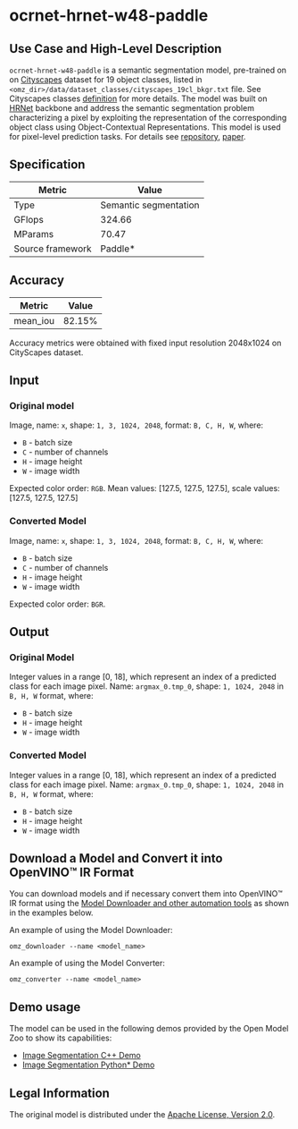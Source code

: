 # ocrnet-hrnet-w48-paddle

## Use Case and High-Level Description

`ocrnet-hrnet-w48-paddle` is a semantic segmentation model, pre-trained on on [Cityscapes](https://www.cityscapes-dataset.com) dataset for 19 object classes, listed in `<omz_dir>/data/dataset_classes/cityscapes_19cl_bkgr.txt` file. See Cityscapes classes [definition](https://www.cityscapes-dataset.com/dataset-overview) for more details. The model was built on [HRNet](https://arxiv.org/abs/1904.04514) backbone and address the semantic segmentation problem characterizing a pixel by exploiting the representation of the corresponding object class using Object-Contextual Representations. This model is used for pixel-level prediction tasks. For details see [repository](https://github.com/PaddlePaddle/PaddleSeg/tree/release/2.3/configs/ocrnet), [paper](https://arxiv.org/abs/1909.11065).

## Specification

| Metric            | Value                |
|-------------------|----------------------|
| Type              | Semantic segmentation|
| GFlops            | 324.66               |
| MParams           | 70.47                |
| Source framework  | Paddle\*             |

## Accuracy

| Metric    | Value |
| --------- | ----- |
| mean_iou  | 82.15%|

Accuracy metrics were obtained with fixed input resolution 2048x1024 on CityScapes dataset.

## Input

### Original model

Image, name: `x`, shape: `1, 3, 1024, 2048`, format: `B, C, H, W`, where:

- `B` - batch size
- `C` - number of channels
- `H` - image height
- `W` - image width

Expected color order: `RGB`.
Mean values: [127.5, 127.5, 127.5], scale values: [127.5, 127.5, 127.5]

### Converted Model

Image, name: `x`, shape: `1, 3, 1024, 2048`, format: `B, C, H, W`, where:

- `B` - batch size
- `C` - number of channels
- `H` - image height
- `W` - image width

Expected color order: `BGR`.

## Output

### Original Model

Integer values in a range [0, 18], which represent an index of a predicted class for each image pixel. Name: `argmax_0.tmp_0`, shape: `1, 1024, 2048` in `B, H, W` format, where:

- `B` - batch size
- `H` - image height
- `W` - image width

### Converted Model

Integer values in a range [0, 18], which represent an index of a predicted class for each image pixel. Name: `argmax_0.tmp_0`, shape: `1, 1024, 2048` in `B, H, W` format, where:

- `B` - batch size
- `H` - image height
- `W` - image width

## Download a Model and Convert it into OpenVINO™ IR Format

You can download models and if necessary convert them into OpenVINO™ IR format using the [Model Downloader and other automation tools](../../../tools/model_tools/README.md) as shown in the examples below.

An example of using the Model Downloader:
```
omz_downloader --name <model_name>
```

An example of using the Model Converter:
```
omz_converter --name <model_name>
```

## Demo usage

The model can be used in the following demos provided by the Open Model Zoo to show its capabilities:

* [Image Segmentation C++ Demo](../../../demos/segmentation_demo/cpp/README.md)
* [Image Segmentation Python\* Demo](../../../demos/segmentation_demo/python/README.md)

## Legal Information

The original model is distributed under the
[Apache License, Version 2.0](https://github.com/PaddlePaddle/PaddleSeg/blob/release/2.3/LICENSE).
